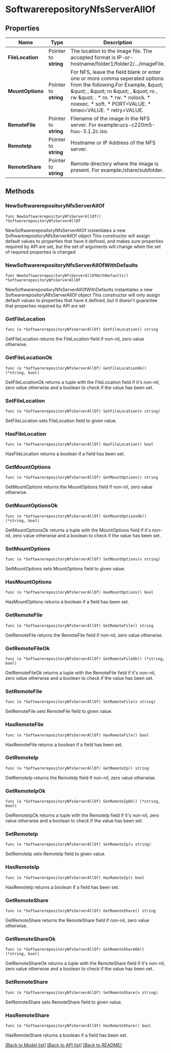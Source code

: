 # SoftwarerepositoryNfsServerAllOf

## Properties

Name | Type | Description | Notes
------------ | ------------- | ------------- | -------------
**FileLocation** | Pointer to **string** | The location to the image file. The accepted format is IP-or-hostname/folder1/folder2/.../imageFile. | [optional] 
**MountOptions** | Pointer to **string** | For NFS, leave the field blank or enter one or more comma seperated options from the following.For Example, \&quot; \&quot; , \&quot; ro \&quot; , \&quot; ro , rw \&quot; . * ro. * rw. * nolock. * noexec. * soft. * PORT&#x3D;VALUE. * timeo&#x3D;VALUE. * retry&#x3D;VALUE. | [optional] [readonly] 
**RemoteFile** | Pointer to **string** | Filename of the image in the NFS server. For example:ucs-c220m5-huu-3.1.2c.iso. | [optional] [readonly] 
**RemoteIp** | Pointer to **string** | Hostname or IP Address of the NFS server. | [optional] [readonly] 
**RemoteShare** | Pointer to **string** | Remote directory where the image is present. For example:/share/subfolder. | [optional] [readonly] 

## Methods

### NewSoftwarerepositoryNfsServerAllOf

`func NewSoftwarerepositoryNfsServerAllOf() *SoftwarerepositoryNfsServerAllOf`

NewSoftwarerepositoryNfsServerAllOf instantiates a new SoftwarerepositoryNfsServerAllOf object
This constructor will assign default values to properties that have it defined,
and makes sure properties required by API are set, but the set of arguments
will change when the set of required properties is changed

### NewSoftwarerepositoryNfsServerAllOfWithDefaults

`func NewSoftwarerepositoryNfsServerAllOfWithDefaults() *SoftwarerepositoryNfsServerAllOf`

NewSoftwarerepositoryNfsServerAllOfWithDefaults instantiates a new SoftwarerepositoryNfsServerAllOf object
This constructor will only assign default values to properties that have it defined,
but it doesn't guarantee that properties required by API are set

### GetFileLocation

`func (o *SoftwarerepositoryNfsServerAllOf) GetFileLocation() string`

GetFileLocation returns the FileLocation field if non-nil, zero value otherwise.

### GetFileLocationOk

`func (o *SoftwarerepositoryNfsServerAllOf) GetFileLocationOk() (*string, bool)`

GetFileLocationOk returns a tuple with the FileLocation field if it's non-nil, zero value otherwise
and a boolean to check if the value has been set.

### SetFileLocation

`func (o *SoftwarerepositoryNfsServerAllOf) SetFileLocation(v string)`

SetFileLocation sets FileLocation field to given value.

### HasFileLocation

`func (o *SoftwarerepositoryNfsServerAllOf) HasFileLocation() bool`

HasFileLocation returns a boolean if a field has been set.

### GetMountOptions

`func (o *SoftwarerepositoryNfsServerAllOf) GetMountOptions() string`

GetMountOptions returns the MountOptions field if non-nil, zero value otherwise.

### GetMountOptionsOk

`func (o *SoftwarerepositoryNfsServerAllOf) GetMountOptionsOk() (*string, bool)`

GetMountOptionsOk returns a tuple with the MountOptions field if it's non-nil, zero value otherwise
and a boolean to check if the value has been set.

### SetMountOptions

`func (o *SoftwarerepositoryNfsServerAllOf) SetMountOptions(v string)`

SetMountOptions sets MountOptions field to given value.

### HasMountOptions

`func (o *SoftwarerepositoryNfsServerAllOf) HasMountOptions() bool`

HasMountOptions returns a boolean if a field has been set.

### GetRemoteFile

`func (o *SoftwarerepositoryNfsServerAllOf) GetRemoteFile() string`

GetRemoteFile returns the RemoteFile field if non-nil, zero value otherwise.

### GetRemoteFileOk

`func (o *SoftwarerepositoryNfsServerAllOf) GetRemoteFileOk() (*string, bool)`

GetRemoteFileOk returns a tuple with the RemoteFile field if it's non-nil, zero value otherwise
and a boolean to check if the value has been set.

### SetRemoteFile

`func (o *SoftwarerepositoryNfsServerAllOf) SetRemoteFile(v string)`

SetRemoteFile sets RemoteFile field to given value.

### HasRemoteFile

`func (o *SoftwarerepositoryNfsServerAllOf) HasRemoteFile() bool`

HasRemoteFile returns a boolean if a field has been set.

### GetRemoteIp

`func (o *SoftwarerepositoryNfsServerAllOf) GetRemoteIp() string`

GetRemoteIp returns the RemoteIp field if non-nil, zero value otherwise.

### GetRemoteIpOk

`func (o *SoftwarerepositoryNfsServerAllOf) GetRemoteIpOk() (*string, bool)`

GetRemoteIpOk returns a tuple with the RemoteIp field if it's non-nil, zero value otherwise
and a boolean to check if the value has been set.

### SetRemoteIp

`func (o *SoftwarerepositoryNfsServerAllOf) SetRemoteIp(v string)`

SetRemoteIp sets RemoteIp field to given value.

### HasRemoteIp

`func (o *SoftwarerepositoryNfsServerAllOf) HasRemoteIp() bool`

HasRemoteIp returns a boolean if a field has been set.

### GetRemoteShare

`func (o *SoftwarerepositoryNfsServerAllOf) GetRemoteShare() string`

GetRemoteShare returns the RemoteShare field if non-nil, zero value otherwise.

### GetRemoteShareOk

`func (o *SoftwarerepositoryNfsServerAllOf) GetRemoteShareOk() (*string, bool)`

GetRemoteShareOk returns a tuple with the RemoteShare field if it's non-nil, zero value otherwise
and a boolean to check if the value has been set.

### SetRemoteShare

`func (o *SoftwarerepositoryNfsServerAllOf) SetRemoteShare(v string)`

SetRemoteShare sets RemoteShare field to given value.

### HasRemoteShare

`func (o *SoftwarerepositoryNfsServerAllOf) HasRemoteShare() bool`

HasRemoteShare returns a boolean if a field has been set.


[[Back to Model list]](../README.md#documentation-for-models) [[Back to API list]](../README.md#documentation-for-api-endpoints) [[Back to README]](../README.md)


